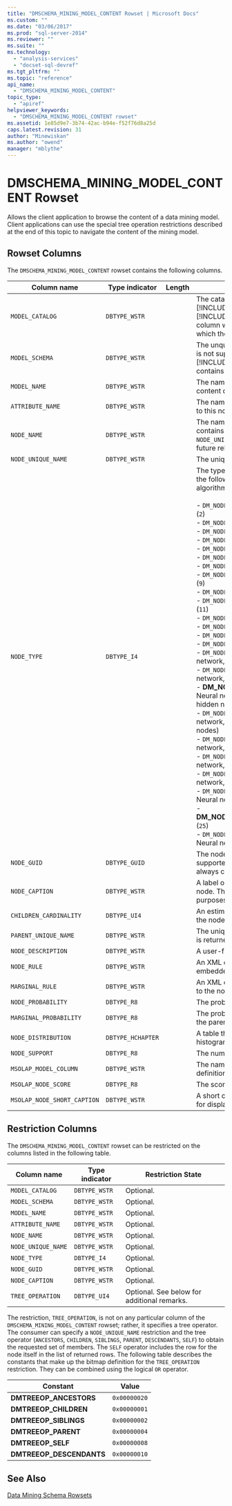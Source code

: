 ```yaml
---
title: "DMSCHEMA_MINING_MODEL_CONTENT Rowset | Microsoft Docs"
ms.custom: ""
ms.date: "03/06/2017"
ms.prod: "sql-server-2014"
ms.reviewer: ""
ms.suite: ""
ms.technology: 
  - "analysis-services"
  - "docset-sql-devref"
ms.tgt_pltfrm: ""
ms.topic: "reference"
api_name: 
  - "DMSCHEMA_MINING_MODEL_CONTENT"
topic_type: 
  - "apiref"
helpviewer_keywords: 
  - "DMSCHEMA_MINING_MODEL_CONTENT rowset"
ms.assetid: 1e85d9e7-3b74-42ac-b94e-f52f76d8a25d
caps.latest.revision: 31
author: "Minewiskan"
ms.author: "owend"
manager: "mblythe"
---
```

# DMSCHEMA_MINING_MODEL_CONTENT Rowset
  Allows the client application to browse the content of a data mining model. Client applications can use the special tree operation restrictions described at the end of this topic to navigate the content of the mining model.  
  
## Rowset Columns  
 The `DMSCHEMA_MINING_MODEL_CONTENT` rowset contains the following columns.  
  
|Column name|Type indicator|Length|Description|  
|-----------------|--------------------|------------|-----------------|  
|`MODEL_CATALOG`|`DBTYPE_WSTR`||The catalog name. [!INCLUDE[msCoName](../../../includes/msconame-md.md)] [!INCLUDE[ssNoVersion](../../../includes/ssnoversion-md.md)] [!INCLUDE[ssASnoversion](../../../includes/ssasnoversion-md.md)] populates this column with the name of the database of which the model is a member.|  
|`MODEL_SCHEMA`|`DBTYPE_WSTR`||The unqualified schema name. This column is not supported by [!INCLUDE[ssASnoversion](../../../includes/ssasnoversion-md.md)]; it always contains `VT_NULL`.|  
|`MODEL_NAME`|`DBTYPE_WSTR`||The name of the model with which the content described by this row is associated.|  
|`ATTRIBUTE_NAME`|`DBTYPE_WSTR`||The names of the attributes that correspond to this node.|  
|`NODE_NAME`|`DBTYPE_WSTR`||The name of the node. Currently, this column contains the same value as `NODE_UNIQUE_NAME`, though this may change in future releases.|  
|`NODE_UNIQUE_NAME`|`DBTYPE_WSTR`||The unique name of the node.|  
|`NODE_TYPE`|`DBTYPE_I4`||The type of the node. Will generate one of the following values (3rd party data mining algorithms can extend this list):<br /><br /> -   `DM_NODE_TYPE_CLASSIFICATION_TREE_ROOT` (`2`)<br />-   `DM_NODE_TYPE_TREE_INTERIOR` (`3`)<br />-   `DM_NODE_TYPE_TREE_DISTRIBUTION` (`4`)<br />-   `DM_NODE_TYPE_CLUSTER` (`5`)<br />-   `DM_NODE_TYPE_UNKNOWN` (`6`)<br />-   `DM_NODE_TYPE_ITEMSET` (`7`)<br />-   `DM_NODE_TYPE_ASSOCIATION_RULE` (`8`)<br />-   `DM_NODE_TYPE_NB_PREDICTABLE_ATTRIBUTE` (`9`)<br />-   `DM_NODE_TYPE_NB_INPUT_ATTRIBUTE` (`10`)<br />-   `DM_NODE_TYPE_NB_INPUT_ATTRIBUTE_STATE` (`11`)<br />-   `DM_NODE_TYPE_SEQUENCE` (`13`)<br />-   `DM_NODE_TYPE_TRANSITION` (`14`)<br />-   `DM_NODE_TYPE_TIME_SERIES` (`15`)<br />-   `DM_NODE_TYPE_TS_TREE` (`16`)<br />-   `DM_NODE_TYPE_NN_SUBNETWORK` (`17`)  Neural network, subnetwork<br />-   `DM_NODE_TYPE_NN_INPUT_LAYER` (`18`)  Neural network, input layer (parent of input nodes)<br />-   **DM_NODE_TYPE_NN_HIDDEN_LAYER** (`19`) Neural network, hidden layer (parent of hidden nodes)<br />-   `DM_NODE_TYPE_NN_OUTPUT_LAYER` (`20`) Neural network, output layer (parent of output nodes)<br />-   `DM_NODE_TYPE_NN_INPUT_NODE` (`21`) Neural network, input node<br />-   `DM_NODE_TYPE_NN_HIDDEN_NODE` (`22`) Neural network, hidden node<br />-   `DM_NODE_TYPE_NN_OUTPUT_NODE` (`23`) Neural network, output node<br />-   `DM_NODE_TYPE_NN_MARGINAL_STAT_NODE` (`24`) Neural network, marginal stat node<br />-   **DM_NODE_TYPE_REGRESSION_TREE_ROOT** (`25`)<br />-   `DM_NODE_TYPE_NB_MARGINAL_STAT_NODE` (`26`) Neural network, marginal stat node|  
|`NODE_GUID`|`DBTYPE_GUID`||The node GUID. This column is not supported by [!INCLUDE[ssASnoversion](../../../includes/ssasnoversion-md.md)]; it always contains `NULL`.|  
|`NODE_CAPTION`|`DBTYPE_WSTR`||A label or a caption associated with the node. This property is primarily for display purposes.|  
|`CHILDREN_CARDINALITY`|`DBTYPE_UI4`||An estimate of the number of children that the node has.|  
|`PARENT_UNIQUE_NAME`|`DBTYPE_WSTR`||The unique name of the node's parent. `NULL` is returned for any nodes at the root level.|  
|`NODE_DESCRIPTION`|`DBTYPE_WSTR`||A user-friendly description of the node.|  
|`NODE_RULE`|`DBTYPE_WSTR`||An XML description of the rule that is embedded in the node.|  
|`MARGINAL_RULE`|`DBTYPE_WSTR`||An XML description of the rule that is moving to the node from the parent node.|  
|`NODE_PROBABILITY`|`DBTYPE_R8`||The probability associated with this node.|  
|`MARGINAL_PROBABILITY`|`DBTYPE_R8`||The probability of reaching the node from the parent node.|  
|`NODE_DISTRIBUTION`|`DBTYPE_HCHAPTER`||A table that contains the probability histogram of the node.|  
|`NODE_SUPPORT`|`DBTYPE_R8`||The number of cases that support this node.|  
|`MSOLAP_MODEL_COLUMN`|`DBTYPE_WSTR`||The name of the column from the model definition to which this node pertains.|  
|`MSOLAP_NODE_SCORE`|`DBTYPE_R8`||The score that was computed for this node.|  
|`MSOLAP_NODE_SHORT_CAPTION`|`DBTYPE_WSTR`||A short caption for the node that can be used for display purposes to improve readability.|  
  
## Restriction Columns  
 The `DMSCHEMA_MINING_MODEL_CONTENT` rowset can be restricted on the columns listed in the following table.  
  
|Column name|Type indicator|Restriction State|  
|-----------------|--------------------|-----------------------|  
|`MODEL_CATALOG`|`DBTYPE_WSTR`|Optional.|  
|`MODEL_SCHEMA`|`DBTYPE_WSTR`|Optional.|  
|`MODEL_NAME`|`DBTYPE_WSTR`|Optional.|  
|`ATTRIBUTE_NAME`|`DBTYPE_WSTR`|Optional.|  
|`NODE_NAME`|`DBTYPE_WSTR`|Optional.|  
|`NODE_UNIQUE_NAME`|`DBTYPE_WSTR`|Optional.|  
|`NODE_TYPE`|`DBTYPE_I4`|Optional.|  
|`NODE_GUID`|`DBTYPE_WSTR`|Optional.|  
|`NODE_CAPTION`|`DBTYPE_WSTR`|Optional.|  
|`TREE_OPERATION`|`DBTYPE_UI4`|Optional. See below for additional remarks.|  
  
 The restriction, `TREE_OPERATION`, is not on any particular column of the `DMSCHEMA_MINING_MODEL_CONTENT` rowset; rather, it specifies a tree operator. The consumer can specify a `NODE_UNIQUE_NAME` restriction and the tree operator (`ANCESTORS`, `CHILDREN`, `SIBLINGS`, `PARENT`, `DESCENDANTS`, `SELF`) to obtain the requested set of members. The `SELF` operator includes the row for the node itself in the list of returned rows. The following table describes the constants that make up the bitmap definition for the `TREE_OPERATION` restriction. They can be combined using the logical `OR` operator.  
  
|Constant|Value|  
|--------------|-----------|  
|**DMTREEOP_ANCESTORS**|`0x00000020`|  
|**DMTREEOP_CHILDREN**|`0x00000001`|  
|**DMTREEOP_SIBLINGS**|`0x00000002`|  
|**DMTREEOP_PARENT**|`0x00000004`|  
|**DMTREEOP_SELF**|`0x00000008`|  
|**DMTREEOP_DESCENDANTS**|`0x00000010`|  
  
## See Also  
 [Data Mining Schema Rowsets](../../../relational-databases/native-client-ole-db-rowsets/rowsets.md)  
  
  